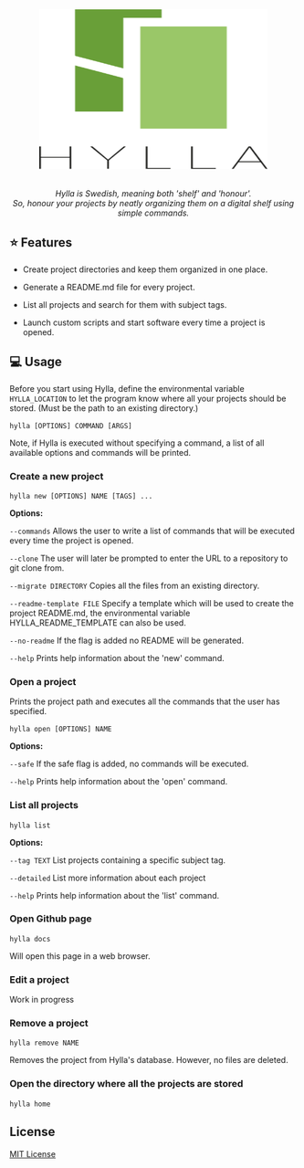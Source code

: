 <div align="center">
	<img width="400" height="280" src="media/logo.svg" alt="Hylla">
  	<br>
  	<br>
  	<p>
    		<i>
      			Hylla is Swedish, meaning both 'shelf' and 'honour'.<br/>
      			So, honour your projects by neatly organizing them on a digital shelf using simple commands.
    		</i>
  	</p>
</div>

## :star: Features
* Create project directories and keep them organized in one place.

* Generate a README.md file for every project.

* List all projects and search for them with subject tags.

* Launch custom scripts and start software every time a project is opened. 


## :computer: Usage
Before you start using Hylla, define the environmental variable ```HYLLA_LOCATION``` to let the program know where all your projects should be stored. (Must be the path to an existing directory.)
```
hylla [OPTIONS] COMMAND [ARGS]
```
Note, if Hylla is executed without specifying a command, a list of all available options and commands will be printed.

### Create a new project
```
hylla new [OPTIONS] NAME [TAGS] ...
```
**Options:**

```--commands```
Allows the user to write a list of commands that will be executed every time the project is opened.

```--clone```
The user will later be prompted to enter the URL to a repository to git clone from.

```--migrate DIRECTORY```
Copies all the files from an existing directory.

```--readme-template FILE```
Specify a template which will be used to create the project README.md, 
the environmental variable HYLLA_README_TEMPLATE can also be used.

```--no-readme```
If the flag is added no README will be generated.

```--help```
Prints help information about the 'new' command.
	
 ### Open a project
Prints the project path and executes all the commands that the user has specified. 
```
hylla open [OPTIONS] NAME
```
**Options:**
	
```--safe```
If the safe flag is added, no commands will be executed.
	
```--help```
Prints help information about the 'open' command.

### List all projects
```
hylla list
```
**Options:**

```--tag TEXT```
List projects containing a specific subject tag.

```--detailed```
List more information about each project

```--help```
Prints help information about the 'list' command.

### Open Github page
```
hylla docs
```
Will open this page in a web browser. 

### Edit a project
Work in progress

### Remove a project
```
hylla remove NAME
```
Removes the project from Hylla's database. However, no files are deleted.


### Open the directory where all the projects are stored
```
hylla home
```
## License
[MIT License](https://choosealicense.com/licenses/mit/)
